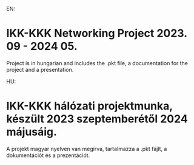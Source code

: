 EN:
# IKK-KKK Networking Project 2023. 09 - 2024 05.

Project is in hungarian and includes the .pkt file, a documentation for the project and a presentation.

HU:
# IKK-KKK hálózati projektmunka, készült 2023 szeptemberétől 2024 májusáig.

A projekt magyar nyelven van megírva, tartalmazza a .pkt fájlt, a dokumentációt és a prezentációt.

